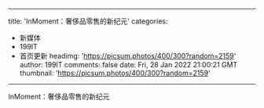 
---
title: 'InMoment：奢侈品零售的新纪元'
categories: 
 - 新媒体
 - 199IT
 - 首页更新
headimg: 'https://picsum.photos/400/300?random=2159'
author: 199IT
comments: false
date: Fri, 28 Jan 2022 21:00:21 GMT
thumbnail: 'https://picsum.photos/400/300?random=2159'
---

<div>   
InMoment：奢侈品零售的新纪元  
</div>
            